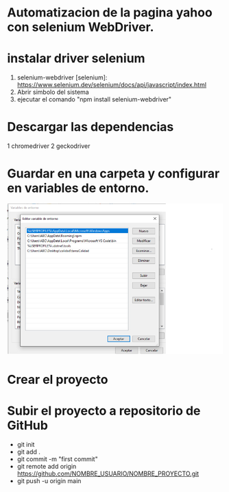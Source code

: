  

# Automatizacion de la pagina yahoo con selenium WebDriver.
#
# instalar driver selenium 

1. selenium-webdriver
 [selenium]: https://www.selenium.dev/selenium/docs/api/javascript/index.html
2. Abrir simbolo del sistema 
3. ejecutar el comando "npm install selenium-webdriver"
# Descargar las dependencias 
1 chromedriver
2 geckodriver
# Guardar en una carpeta y configurar en variables de entorno.
   ![imag](./assets/captura.png)
# Crear el proyecto
  
# Subir el proyecto a repositorio de GitHub 
* git init
* git add .
* git commit -m "first commit"
* git remote add origin https://github.com/NOMBRE_USUARIO/NOMBRE_PROYECTO.git
* git push -u origin main